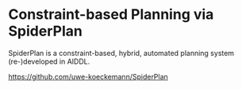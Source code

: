 # Constraint-based Planning via SpiderPlan

SpiderPlan is a constraint-based, hybrid, automated planning system (re-)developed in AIDDL. 

https://github.com/uwe-koeckemann/SpiderPlan
